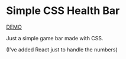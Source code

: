 # Simple CSS Health Bar

[DEMO](https://simple-css-health-bar.vercel.app/)

Just a simple game bar made with CSS.

(I've added React just to handle the numbers)
